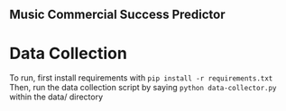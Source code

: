 Music Commercial Success Predictor
---------------------------------

Data Collection
===============

To run, first install requirements with `pip install -r requirements.txt`
Then, run the data collection script by saying `python data-collector.py` within the data/ directory
